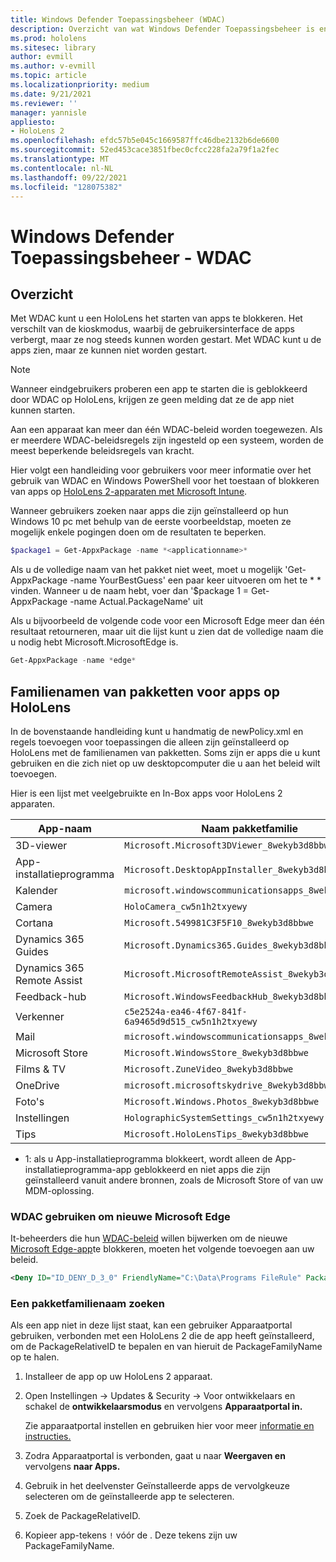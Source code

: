 ```yaml
---
title: Windows Defender Toepassingsbeheer (WDAC)
description: Overzicht van wat Windows Defender Toepassingsbeheer is en hoe u dit kunt gebruiken om uw HoloLens mixed reality beheren.
ms.prod: hololens
ms.sitesec: library
author: evmill
ms.author: v-evmill
ms.topic: article
ms.localizationpriority: medium
ms.date: 9/21/2021
ms.reviewer: ''
manager: yannisle
appliesto:
- HoloLens 2
ms.openlocfilehash: efdc57b5e045c1669587ffc46dbe2132b6de6600
ms.sourcegitcommit: 52ed453cace3851fbec0cfcc228fa2a79f1a2fec
ms.translationtype: MT
ms.contentlocale: nl-NL
ms.lasthandoff: 09/22/2021
ms.locfileid: "128075382"
---
```

# <a name="windows-defender-application-control---wdac"></a>Windows Defender Toepassingsbeheer - WDAC

## <a name="overview"></a>Overzicht

Met WDAC kunt u een HoloLens het starten van apps te blokkeren. Het verschilt van de kioskmodus, waarbij de gebruikersinterface de apps verbergt, maar ze nog steeds kunnen worden gestart. Met WDAC kunt u de apps zien, maar ze kunnen niet worden gestart.

> [!NOTE]
> Wanneer eindgebruikers proberen een app te starten die is geblokkeerd door WDAC op HoloLens, krijgen ze geen melding dat ze de app niet kunnen starten.

Aan een apparaat kan meer dan één WDAC-beleid worden toegewezen. Als er meerdere WDAC-beleidsregels zijn ingesteld op een systeem, worden de meest beperkende beleidsregels van kracht.

Hier volgt een handleiding voor gebruikers voor meer informatie over het gebruik van WDAC en Windows PowerShell voor het toestaan of blokkeren van apps op [HoloLens 2-apparaten met Microsoft Intune](/mem/intune/configuration/custom-profile-hololens).

Wanneer gebruikers zoeken naar apps die zijn geïnstalleerd op hun Windows 10 pc met behulp van de eerste voorbeeldstap, moeten ze mogelijk enkele pogingen doen om de resultaten te beperken.

```powershell
$package1 = Get-AppxPackage -name *<applicationname>*
```

Als u de volledige naam van het pakket niet weet, moet u mogelijk 'Get-AppxPackage -name YourBestGuess' een paar keer uitvoeren om het te \* \* vinden. Wanneer u de naam hebt, voer dan '$package 1 = Get-AppxPackage -name Actual.PackageName' uit

Als u bijvoorbeeld de volgende code voor een Microsoft Edge meer dan één resultaat retourneren, maar uit die lijst kunt u zien dat de volledige naam die u nodig hebt Microsoft.MicrosoftEdge is.

```powershell
Get-AppxPackage -name *edge*
```

## <a name="package-family-names-for-apps-on-hololens"></a>Familienamen van pakketten voor apps op HoloLens

In de bovenstaande handleiding kunt u handmatig de newPolicy.xml en regels toevoegen voor toepassingen die alleen zijn geïnstalleerd op HoloLens met de familienamen van pakketten. Soms zijn er apps die u kunt gebruiken en die zich niet op uw desktopcomputer die u aan het beleid wilt toevoegen.

Hier is een lijst met veelgebruikte en In-Box apps voor HoloLens 2 apparaten.

| App-naam                   | Naam pakketfamilie                                |
|----------------------------|----------------------------------------------------|
| 3D-viewer                  | `Microsoft.Microsoft3DViewer_8wekyb3d8bbwe`          |
| App-installatieprogramma              | `Microsoft.DesktopAppInstaller_8wekyb3d8bbwe`<sup>1</sup>         |
| Kalender                   | `microsoft.windowscommunicationsapps_8wekyb3d8bbwe`  |
| Camera                     | `HoloCamera_cw5n1h2txyewy`                          |
| Cortana                    | `Microsoft.549981C3F5F10_8wekyb3d8bbwe`              |
| Dynamics 365 Guides        | `Microsoft.Dynamics365.Guides_8wekyb3d8bbwe`         |
| Dynamics 365 Remote Assist | `Microsoft.MicrosoftRemoteAssist_8wekyb3d8bbwe`      |
| Feedback-hub               | `Microsoft.WindowsFeedbackHub_8wekyb3d8bbwe`         |
| Verkenner              | `c5e2524a-ea46-4f67-841f-6a9465d9d515_cw5n1h2txyewy` |
| Mail                       | `microsoft.windowscommunicationsapps_8wekyb3d8bbwe`  |
| Microsoft Store            | `Microsoft.WindowsStore_8wekyb3d8bbwe`               |
| Films & TV                | `Microsoft.ZuneVideo_8wekyb3d8bbwe`                  |
| OneDrive                   | `microsoft.microsoftskydrive_8wekyb3d8bbwe`          |
| Foto's                     | `Microsoft.Windows.Photos_8wekyb3d8bbwe`             |
| Instellingen                   | `HolographicSystemSettings_cw5n1h2txyewy`            |
| Tips                       | `Microsoft.HoloLensTips_8wekyb3d8bbwe`               |

- 1: als u App-installatieprogramma blokkeert, wordt alleen de App-installatieprogramma-app geblokkeerd en niet apps die zijn geïnstalleerd vanuit andere bronnen, zoals de Microsoft Store of van uw MDM-oplossing.

### <a name="using-wdac-to-block-new-microsoft-edge"></a>WDAC gebruiken om nieuwe Microsoft Edge

It-beheerders die hun [WDAC-beleid](windows-defender-application-control-wdac.md) willen bijwerken om de nieuwe [Microsoft Edge-app](hololens-new-edge.md)te blokkeren, moeten het volgende toevoegen aan uw beleid.

```xml
<Deny ID="ID_DENY_D_3_0" FriendlyName="C:\Data\Programs FileRule" PackageVersion="65535.65535.65535.65535" FileName="msedge.exe" />
```

### <a name="how-to-find-a-package-family-name"></a>Een pakketfamilienaam zoeken

Als een app niet in deze lijst staat, kan een gebruiker Apparaatportal gebruiken, verbonden met een HoloLens 2 die de app heeft geïnstalleerd, om de PackageRelativeID te bepalen en van hieruit de PackageFamilyName op te halen.

1. Installeer de app op uw HoloLens 2 apparaat.

1. Open Instellingen -> Updates & Security -> Voor ontwikkelaars en schakel de **ontwikkelaarsmodus** en vervolgens **Apparaatportal in.**

   Zie apparaatportal instellen en gebruiken hier voor meer [informatie en instructies.](/windows/mixed-reality/develop/platform-capabilities-and-apis/using-the-windows-device-portal)

1. Zodra Apparaatportal is verbonden, gaat u naar **Weergaven en** vervolgens **naar Apps.**

1. Gebruik in het deelvenster Geïnstalleerde apps de vervolgkeuze selecteren om de geïnstalleerde app te selecteren.

1. Zoek de PackageRelativeID.

1. Kopieer app-tekens `!` vóór de . Deze tekens zijn uw PackageFamilyName.
